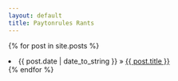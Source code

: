 ```yaml
---
layout: default
title: Paytonrules Rants
---
```



{% for post in site.posts %}
  <li><span>{{ post.date | date_to_string }}</span> &raquo; <a href="{{ post.url }}">{{ post.title }}</a></li> 
{% endfor %}
